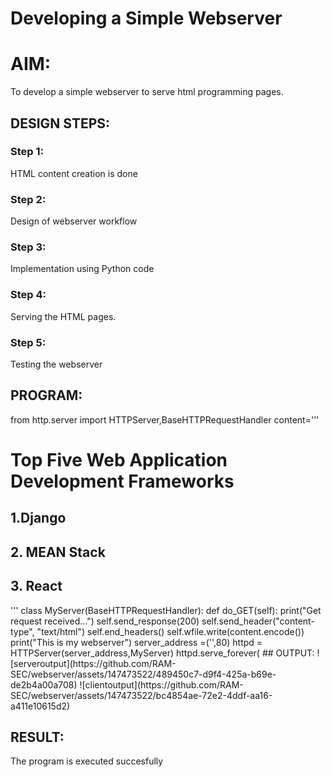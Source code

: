 # Developing a Simple Webserver

# AIM:

To develop a simple webserver to serve html programming pages.

## DESIGN STEPS:

### Step 1:

HTML content creation is done

### Step 2:

Design of webserver workflow

### Step 3:

Implementation using Python code

### Step 4:

Serving the HTML pages.

### Step 5:

Testing the webserver

## PROGRAM:
from http.server import HTTPServer,BaseHTTPRequestHandler
content='''
<!doctype html>
<html>
<head>
<title> My Web Server</title>
</head>
<body>
<h1>Top Five Web Application Development Frameworks</h1>
<h2>1.Django</h2>
<h2>2. MEAN Stack</h2>
<h2>3. React </h2>
</body>
</html>
'''
class MyServer(BaseHTTPRequestHandler):
def do_GET(self):
print("Get request received...")
self.send_response(200)
self.send_header("content-type", "text/html")
self.end_headers()
self.wfile.write(content.encode())
print("This is my webserver")
server_address =('',80)
httpd = HTTPServer(server_address,MyServer)
httpd.serve_forever(
## OUTPUT:
![serveroutput](https://github.com/RAM-SEC/webserver/assets/147473522/489450c7-d9f4-425a-b69e-de2b4a00a708)
![clientoutput](https://github.com/RAM-SEC/webserver/assets/147473522/bc4854ae-72e2-4ddf-aa16-a411e10615d2)

## RESULT:
The program is executed succesfully
